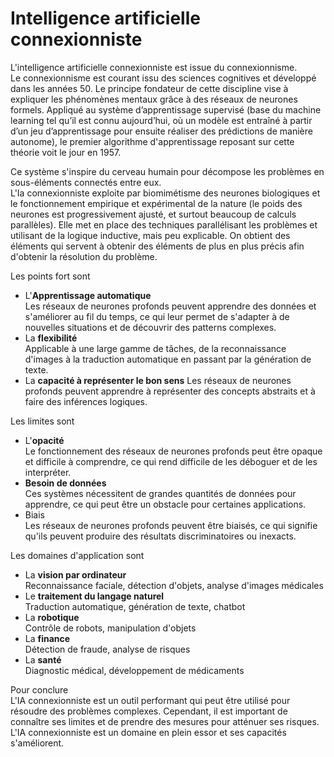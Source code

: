 # **Intelligence artificielle connexionniste**

L'intelligence artificielle connexionniste est issue du connexionnisme.  
Le connexionnisme est courant issu des sciences cognitives et développé dans les années 50. Le principe fondateur de cette discipline vise à expliquer les phénomènes mentaux grâce à des réseaux de neurones formels. Appliqué au système d’apprentissage supervisé (base du machine learning tel qu’il est connu aujourd’hui, où un modèle est entraîné à partir d’un jeu d’apprentissage pour ensuite réaliser des prédictions de manière autonome), le premier algorithme d'apprentissage reposant sur cette théorie voit le jour en 1957.  

Ce système s'inspire du cerveau humain pour décompose les problèmes en sous-éléments connectés entre eux.  
L'Ia connexionniste exploite par biomimétisme des neurones biologiques et le fonctionnement empirique et expérimental de la nature (le poids des neurones est progressivement ajusté, et surtout beaucoup de calculs parallèles). Elle met en place des techniques parallélisant les problèmes et utilisant de la logique inductive, mais peu explicable. On obtient des éléments qui servent à obtenir des éléments de plus en plus précis afin d'obtenir la résolution du problème.  


Les points fort sont  
* L'**Apprentissage automatique**  
  Les réseaux de neurones profonds peuvent apprendre des données et s'améliorer au fil du temps, ce qui leur permet de s'adapter à de nouvelles situations et de découvrir des patterns complexes.
* La **flexibilité**  
  Applicable à une large gamme de tâches, de la reconnaissance d'images à la traduction automatique en passant par la génération de texte.
* La **capacité à représenter le bon sens** 
  Les réseaux de neurones profonds peuvent apprendre à représenter des concepts abstraits et à faire des inférences logiques.

Les limites sont  
* L'**opacité**  
  Le fonctionnement des réseaux de neurones profonds peut être opaque et difficile à comprendre, ce qui rend difficile de les déboguer et de les interpréter.
* **Besoin de données**  
  Ces systèmes nécessitent de grandes quantités de données pour apprendre, ce qui peut être un obstacle pour certaines applications.
* Biais  
  Les réseaux de neurones profonds peuvent être biaisés, ce qui signifie qu'ils peuvent produire des résultats discriminatoires ou inexacts.  

Les domaines d'application sont  
* La **vision par ordinateur**  
  Reconnaissance faciale, détection d'objets, analyse d'images médicales
* Le **traitement du langage naturel**  
  Traduction automatique, génération de texte, chatbot
* La **robotique**  
  Contrôle de robots, manipulation d'objets
* La **finance**  
  Détection de fraude, analyse de risques
* La **santé**  
  Diagnostic médical, développement de médicaments

Pour conclure  
L'IA connexionniste est un outil performant qui peut être utilisé pour résoudre des problèmes complexes. Cependant, il est important de connaître ses limites et de prendre des mesures pour atténuer ses risques.  
L'IA connexionniste est un domaine en plein essor et ses capacités s'améliorent.